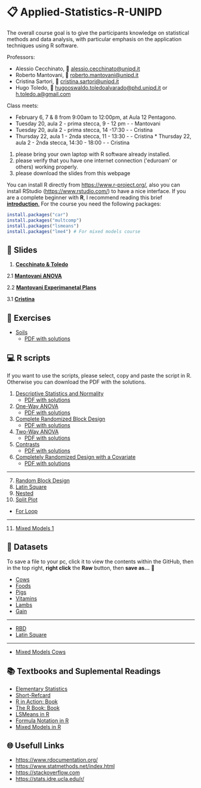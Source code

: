 # :clipboard: Applied-Statistics-R-UNIPD

The overall course goal is to give the participants knowledge on statistical methods and data analysis, with particular emphasis on the application techniques using R software.

Professors:

* Alessio Cecchinato, :e-mail: alessio.cecchinato@unipd.it
* Roberto Mantovani, :e-mail: roberto.mantovani@unipd.it
* Cristina Sartori, :e-mail: cristina.sartori@unipd.it
* Hugo Toledo, :e-mail: hugooswaldo.toledoalvarado@phd.unipd.it or h.toledo.a@gmail.com

Class meets: 
   * February 6, 7 & 8 from 9:00am to 12:00pm, at Aula 12 Pentagono.
   * Tuesday 20, aula 2 - prima stecca, 9 - 12 pm - - Mantovani
   * Tuesday 20, aula 2  - prima stecca, 14 -17:30 - - Cristina
   * Thursday 22, aula 1 - 2nda stecca, 11 - 13:30 - - Cristina
	* Thursday 22, aula 2 - 2nda stecca, 14:30 - 18:00 - - Cristina

1. please bring your own laptop with R software already installed.
2. please verify that you have one internet connection ('eduroam' or others) working properly.
3. please download the slides from this webpage

You can install R directly from https://www.r-project.org/, also you can install RStudio (https://www.rstudio.com/) to have a nice interface. 
If you are a complete beginner with **R**, I recommend reading this brief [**introduction**.](books/Torfs_Brauer-Short-R-Intro.pdf)
For the course you need the following packages:
```R
install.packages("car")
install.packages("multcomp")
install.packages("lsmeans")
install.packages("lme4") # For mixed models course
```

## :notebook: Slides

1. [**Cecchinato & Toledo**](slides/applied_statistics_R_2018.pdf)

2.1 [**Mantovani ANOVA**](https://github.com/Hugo-Toledo/Applied-Statistics-R-UNIPD/blob/master/slides/Analysis%20of%20Variance.pdf)

2.2 [**Mantovani Experimanetal Plans**](https://github.com/Hugo-Toledo/Applied-Statistics-R-UNIPD/blob/master/slides/Experimental%20plans.pdf)

3.1 [**Cristina**](https://github.com/Hugo-Toledo/Applied-Statistics-R-UNIPD/blob/master/slides/Mixed_models_PhD_2018_parts_I_%26_II.pdf)

## :bicyclist: Exercises

* [Soils](exercises/ex_soils.md) 
   * [PDF with solutions](exercises/Excercise_Soils.pdf)

## :computer: R scripts

If you want to use the scripts, please select, copy and paste the script in R. Otherwise you can download the PDF with the solutions. 
1. [Descriptive Statistics and Normality](scripts/normal.md)
    * [PDF with solutions](scripts/1.0_Normality.pdf)
2. [One-Way ANOVA](scripts/anova1.md)
    * [PDF with solutions](scripts/2.0_ANOVA.pdf)
3. [Complete Randomized Block Design](scripts/anova2.md)
    * [PDF with solutions](scripts/3.0_ANOVA_rcbd.pdf)
4. [Two-Way ANOVA](scripts/anova3.md)
    * [PDF with solutions](scripts/4.0_Two_Way_ANOVA.pdf)
5. [Contrasts](scripts/anova4.md)
    * [PDF with solutions](scripts/5.0_ANOVA_Contrasts.pdf)
6. [Completely Randomized Design with a Covariate](scripts/anova5.md)
    * [PDF with solutions](scripts/6.0_ANOVA_CRD_Covariate.pdf)
------
7. [Random Block Design](scripts/rbd.md)
8. [Latin Square](scripts/latinsquare.md)
9. [Nested](scripts/nested.md)
10. [Split Plot](scripts/splitplot.md)
	
* [For Loop](scripts/forloop.md)
------

11. [Mixed Models 1](scripts/mix1.md)

## :page_with_curl: Datasets 

To save a file to your pc, click it to view the contents within the GitHub, then in the top right, **right click** the **Raw** button, then **save as...**   :floppy_disk: 

 * [Cows](data/latte-12-02_en.txt)
 * [Foods](data/foods.txt)
 * [Pigs](data/pigs.txt)
 * [Vitamins](data/vits.txt)
 * [Lambs](data/lambs.csv)
 * [Gain](data/gain.txt)
 
 ------
 
 * [RBD](data/rbd.txt)
 * [Latin Square](data/LatinSquare.txt)
 
 ------
 
 * [Mixed Models Cows](data/cows.txt)
 
## :books: Textbooks and Suplemental Readings

* [Elementary Statistics](books/Larson_and_Farber_Elementary_Statistics_Picturing_the_World_5th_ed.pdf)
* [Short-Refcard](https://github.com/Hugo-Toledo/Applied-Statistics-R-UNIPD/blob/master/books/Short-refcard.pdf)
* [R in Action: Book](https://github.com/Hugo-Toledo/Applied-Statistics-R-UNIPD/blob/master/books/R%20IN%20ACTION_%20Data%20analysis%20and%20graphics%20with%20R%20-%20Robert%20I.%20Kabacoff.pdf)
* [The R Book: Book](https://github.com/Hugo-Toledo/Applied-Statistics-R-UNIPD/blob/master/books/The%20R%20Book%20.pdf)
* [LSMeans in R](https://github.com/Hugo-Toledo/Applied-Statistics-R-UNIPD/blob/master/books/LSMeans%20R.pdf)
* [Formula Notation in R](https://github.com/Hugo-Toledo/Applied-Statistics-R-UNIPD/blob/master/books/formulanotation.pdf)
* [Mixed Models in R](https://github.com/Hugo-Toledo/Applied-Statistics-R-UNIPD/blob/master/books/lme4_R.pdf)

## :globe_with_meridians: Usefull Links

* https://www.rdocumentation.org/
* https://www.statmethods.net/index.html
* https://stackoverflow.com
* https://stats.idre.ucla.edu/r/
